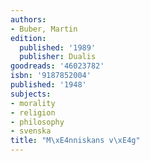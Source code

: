 ```yaml
---
authors:
- Buber, Martin
edition:
  published: '1989'
  publisher: Dualis
goodreads: '46023782'
isbn: '9187852004'
published: '1948'
subjects:
- morality
- religion
- philosophy
- svenska
title: "M\xE4nniskans v\xE4g"
---
```


